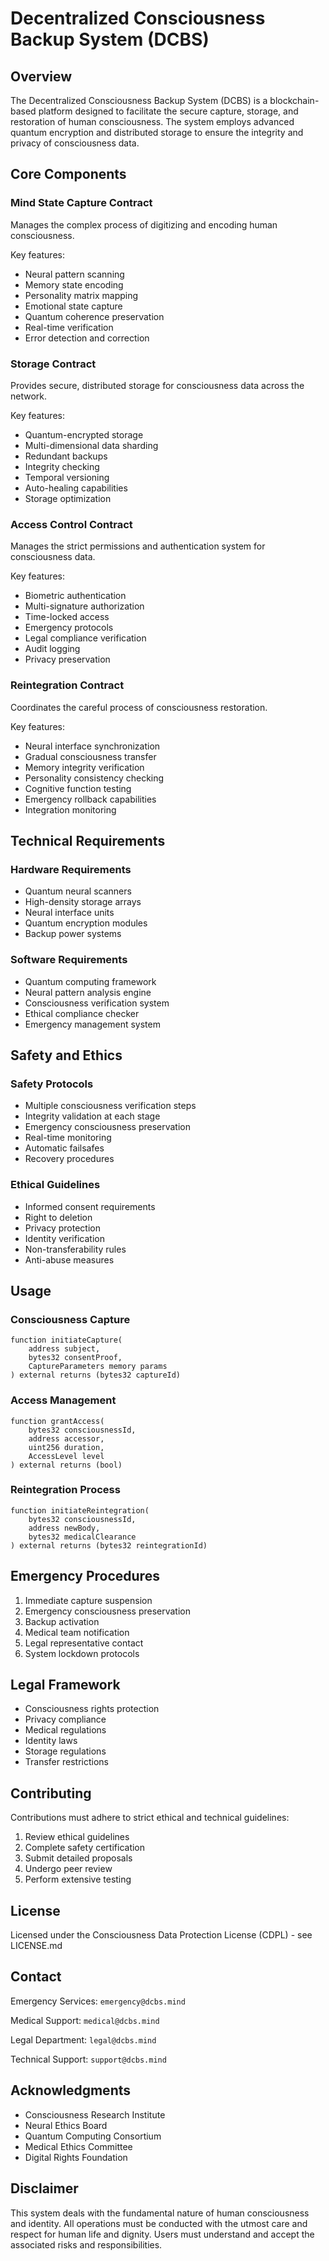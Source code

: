 # Decentralized Consciousness Backup System (DCBS)

## Overview
The Decentralized Consciousness Backup System (DCBS) is a blockchain-based platform designed to facilitate the secure capture, storage, and restoration of human consciousness. The system employs advanced quantum encryption and distributed storage to ensure the integrity and privacy of consciousness data.

## Core Components

### Mind State Capture Contract
Manages the complex process of digitizing and encoding human consciousness.

Key features:
- Neural pattern scanning
- Memory state encoding
- Personality matrix mapping
- Emotional state capture
- Quantum coherence preservation
- Real-time verification
- Error detection and correction

### Storage Contract
Provides secure, distributed storage for consciousness data across the network.

Key features:
- Quantum-encrypted storage
- Multi-dimensional data sharding
- Redundant backups
- Integrity checking
- Temporal versioning
- Auto-healing capabilities
- Storage optimization

### Access Control Contract
Manages the strict permissions and authentication system for consciousness data.

Key features:
- Biometric authentication
- Multi-signature authorization
- Time-locked access
- Emergency protocols
- Legal compliance verification
- Audit logging
- Privacy preservation

### Reintegration Contract
Coordinates the careful process of consciousness restoration.

Key features:
- Neural interface synchronization
- Gradual consciousness transfer
- Memory integrity verification
- Personality consistency checking
- Cognitive function testing
- Emergency rollback capabilities
- Integration monitoring

## Technical Requirements

### Hardware Requirements
- Quantum neural scanners
- High-density storage arrays
- Neural interface units
- Quantum encryption modules
- Backup power systems

### Software Requirements
- Quantum computing framework
- Neural pattern analysis engine
- Consciousness verification system
- Ethical compliance checker
- Emergency management system

## Safety and Ethics

### Safety Protocols
- Multiple consciousness verification steps
- Integrity validation at each stage
- Emergency consciousness preservation
- Real-time monitoring
- Automatic failsafes
- Recovery procedures

### Ethical Guidelines
- Informed consent requirements
- Right to deletion
- Privacy protection
- Identity verification
- Non-transferability rules
- Anti-abuse measures

## Usage

### Consciousness Capture
```solidity
function initiateCapture(
    address subject,
    bytes32 consentProof,
    CaptureParameters memory params
) external returns (bytes32 captureId)
```

### Access Management
```solidity
function grantAccess(
    bytes32 consciousnessId,
    address accessor,
    uint256 duration,
    AccessLevel level
) external returns (bool)
```

### Reintegration Process
```solidity
function initiateReintegration(
    bytes32 consciousnessId,
    address newBody,
    bytes32 medicalClearance
) external returns (bytes32 reintegrationId)
```

## Emergency Procedures

1. Immediate capture suspension
2. Emergency consciousness preservation
3. Backup activation
4. Medical team notification
5. Legal representative contact
6. System lockdown protocols

## Legal Framework

- Consciousness rights protection
- Privacy compliance
- Medical regulations
- Identity laws
- Storage regulations
- Transfer restrictions

## Contributing

Contributions must adhere to strict ethical and technical guidelines:

1. Review ethical guidelines
2. Complete safety certification
3. Submit detailed proposals
4. Undergo peer review
5. Perform extensive testing

## License

Licensed under the Consciousness Data Protection License (CDPL) - see LICENSE.md

## Contact

Emergency Services:
`emergency@dcbs.mind`

Medical Support:
`medical@dcbs.mind`

Legal Department:
`legal@dcbs.mind`

Technical Support:
`support@dcbs.mind`

## Acknowledgments

- Consciousness Research Institute
- Neural Ethics Board
- Quantum Computing Consortium
- Medical Ethics Committee
- Digital Rights Foundation

## Disclaimer

This system deals with the fundamental nature of human consciousness and identity. All operations must be conducted with the utmost care and respect for human life and dignity. Users must understand and accept the associated risks and responsibilities.
